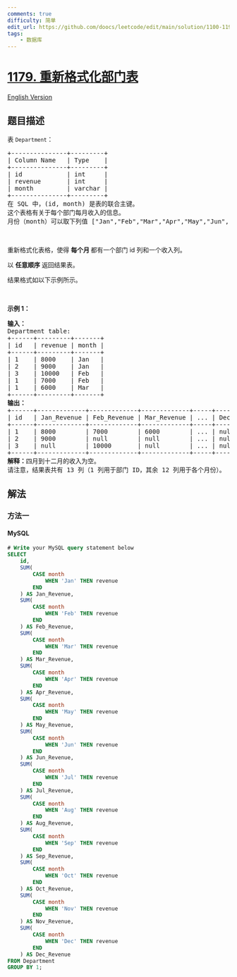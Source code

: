 ```yaml
---
comments: true
difficulty: 简单
edit_url: https://github.com/doocs/leetcode/edit/main/solution/1100-1199/1179.Reformat%20Department%20Table/README.md
tags:
    - 数据库
---
```


<!-- problem:start -->

# [1179. 重新格式化部门表](https://leetcode.cn/problems/reformat-department-table)

[English Version](/solution/1100-1199/1179.Reformat%20Department%20Table/README_EN.md)

## 题目描述

<!-- description:start -->

<p>表&nbsp;<code>Department</code>：</p>

<pre>
+---------------+---------+
| Column Name   | Type    |
+---------------+---------+
| id            | int     |
| revenue       | int     |
| month         | varchar |
+---------------+---------+
在 SQL 中，(id, month) 是表的联合主键。
这个表格有关于每个部门每月收入的信息。
月份（month）可以取下列值 ["Jan","Feb","Mar","Apr","May","Jun","Jul","Aug","Sep","Oct","Nov","Dec"]。
</pre>

<p>&nbsp;</p>

<p>重新格式化表格，使得&nbsp;<strong>每个月&nbsp;</strong>都有一个部门 id 列和一个收入列。</p>

<p>以 <strong>任意顺序</strong> 返回结果表。</p>

<p>结果格式如以下示例所示。</p>

<p>&nbsp;</p>

<p><strong>示例 1：</strong></p>

<pre>
<b>输入：</b>
Department table:
+------+---------+-------+
| id   | revenue | month |
+------+---------+-------+
| 1    | 8000    | Jan   |
| 2    | 9000    | Jan   |
| 3    | 10000   | Feb   |
| 1    | 7000    | Feb   |
| 1    | 6000    | Mar   |
+------+---------+-------+
<b>输出：</b>
+------+-------------+-------------+-------------+-----+-------------+
| id   | Jan_Revenue | Feb_Revenue | Mar_Revenue | ... | Dec_Revenue |
+------+-------------+-------------+-------------+-----+-------------+
| 1    | 8000        | 7000        | 6000        | ... | null        |
| 2    | 9000        | null        | null        | ... | null        |
| 3    | null        | 10000       | null        | ... | null        |
+------+-------------+-------------+-------------+-----+-------------+
<b>解释：</b>四月到十二月的收入为空。 
请注意，结果表共有 13 列（1 列用于部门 ID，其余 12 列用于各个月份）。</pre>

<!-- description:end -->

## 解法

<!-- solution:start -->

### 方法一

<!-- tabs:start -->

#### MySQL

```sql
# Write your MySQL query statement below
SELECT
    id,
    SUM(
        CASE month
            WHEN 'Jan' THEN revenue
        END
    ) AS Jan_Revenue,
    SUM(
        CASE month
            WHEN 'Feb' THEN revenue
        END
    ) AS Feb_Revenue,
    SUM(
        CASE month
            WHEN 'Mar' THEN revenue
        END
    ) AS Mar_Revenue,
    SUM(
        CASE month
            WHEN 'Apr' THEN revenue
        END
    ) AS Apr_Revenue,
    SUM(
        CASE month
            WHEN 'May' THEN revenue
        END
    ) AS May_Revenue,
    SUM(
        CASE month
            WHEN 'Jun' THEN revenue
        END
    ) AS Jun_Revenue,
    SUM(
        CASE month
            WHEN 'Jul' THEN revenue
        END
    ) AS Jul_Revenue,
    SUM(
        CASE month
            WHEN 'Aug' THEN revenue
        END
    ) AS Aug_Revenue,
    SUM(
        CASE month
            WHEN 'Sep' THEN revenue
        END
    ) AS Sep_Revenue,
    SUM(
        CASE month
            WHEN 'Oct' THEN revenue
        END
    ) AS Oct_Revenue,
    SUM(
        CASE month
            WHEN 'Nov' THEN revenue
        END
    ) AS Nov_Revenue,
    SUM(
        CASE month
            WHEN 'Dec' THEN revenue
        END
    ) AS Dec_Revenue
FROM Department
GROUP BY 1;
```

<!-- tabs:end -->

<!-- solution:end -->

<!-- problem:end -->
